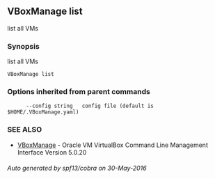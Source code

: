 ## VBoxManage list

list all VMs

### Synopsis


list all VMs

```
VBoxManage list
```

### Options inherited from parent commands

```
      --config string   config file (default is $HOME/.VBoxManage.yaml)
```

### SEE ALSO
* [VBoxManage](VBoxManage.md)	 - Oracle VM VirtualBox Command Line Management Interface Version 5.0.20

###### Auto generated by spf13/cobra on 30-May-2016
